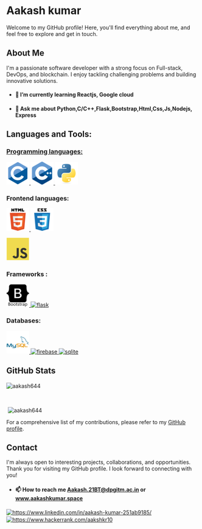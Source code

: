 # Aakash kumar

Welcome to my GitHub profile! Here, you'll find everything about me, and feel free to explore and get in touch.

## About Me

I'm a passionate software developer with a strong focus on Full-stack, DevOps, and blockchain. I enjoy tackling challenging problems and building innovative solutions. 

- #### 🌱 I’m currently learning **Reactjs, Google cloud**

- #### 💬 Ask me about **Python,C/C++,Flask,Bootstrap,Html,Css,Js,Nodejs, Express**


<h2 align="left">Languages and Tools:</h2>
<p align="left"> <a href="https://getbootstrap.com" target="_blank" rel="noreferrer"> 
 <h3 align="left">Programming languages:</h3>  
  <a href="https://www.cprogramming.com/" target="_blank" rel="noreferrer"> <img src="https://raw.githubusercontent.com/devicons/devicon/master/icons/c/c-original.svg" alt="c" width="60" height="60"/> </a>
  <a href="https://www.w3schools.com/cpp/" target="_blank" rel="noreferrer"> <img src="https://raw.githubusercontent.com/devicons/devicon/master/icons/cplusplus/cplusplus-original.svg" alt="cplusplus" width="60" height="60"/> </a>
  <a href="https://getbootstrap.com" target="_blank" rel="noreferrer">  
     <a href="https://www.python.org" target="_blank" rel="noreferrer"> <img src="https://raw.githubusercontent.com/devicons/devicon/master/icons/python/python-original.svg" alt="python" width="60" height="60"/> </a> 
 <br>
     <h3 align="left">Frontend languages:</h3>  
     <a href="https://www.w3.org/html/" target="_blank" rel="noreferrer"> <img src="https://raw.githubusercontent.com/devicons/devicon/master/icons/html5/html5-original-wordmark.svg" alt="html5" width="60" height="60"/>  </a>
       <a href="https://www.w3schools.com/css/" target="_blank" rel="noreferrer"> <img src="https://raw.githubusercontent.com/devicons/devicon/master/icons/css3/css3-original-wordmark.svg" alt="css3" width="60" height="60"/> </a>  
     
   <a href="https://developer.mozilla.org/en-US/docs/Web/JavaScript" target="_blank" rel="noreferrer"> <img src="https://raw.githubusercontent.com/devicons/devicon/master/icons/javascript/javascript-original.svg" alt="javascript" width="60" height="60"/> </a>  
 
   <h3 align="left">Frameworks :</h3>   
         <a href="https://developer.mozilla.org/en-US/docs/Web/bootstrap/" target="_blank" rel="noreferrer">
  <img src="https://raw.githubusercontent.com/devicons/devicon/master/icons/bootstrap/bootstrap-plain-wordmark.svg" alt="bootstrap" width="60" height="60"/> </a>
  <a href="https://flask.palletsprojects.com/" target="_blank" rel="noreferrer"> <img src="https://www.vectorlogo.zone/logos/pocoo_flask/pocoo_flask-icon.svg" alt="flask" width="60" height="60"/> </a>
   <h3 align="left">Databases:</h3>  
     <a href="https://www.mysql.com/" target="_blank" rel="noreferrer"> <img src="https://raw.githubusercontent.com/devicons/devicon/master/icons/mysql/mysql-original-wordmark.svg" alt="mysql" width="60" height="60"/> </a> 
  <a href="https://firebase.google.com/" target="_blank" rel="noreferrer"> <img src="https://www.vectorlogo.zone/logos/firebase/firebase-icon.svg" alt="firebase" width="60" height="60"/> </a>
  <a href="https://www.sqlite.org/" target="_blank" rel="noreferrer"> <img src="https://www.vectorlogo.zone/logos/sqlite/sqlite-icon.svg" alt="sqlite" width="60" height="60"/> </a> 


## GitHub Stats

<p><img align="center"   src="https://github-readme-stats-git-masterrstaa-rickstaa.vercel.app/api/top-langs?username=aakash644&show_icons=true&locale=en&layout=compact" alt="aakash644" /></p>
<br>
<p>&nbsp;<img align="center"   src="https://github-readme-stats-git-masterrstaa-rickstaa.vercel.app/api?username=aakash644&show_icons=true&locale=en" alt="aakash644" /></p>


For a comprehensive list of my contributions, please refer to my [GitHub profile](https://github.com/<your-username>).

## Contact

I'm always open to interesting projects, collaborations, and opportunities. Thank you for visiting my GitHub profile. I look forward to connecting with you!
- #### 📫 How to reach me **Aakash.21BT@dpgitm.ac.in or www.aakashkumar.space**

<p align="left">
<a href="https://linkedin.com/in/https://www.linkedin.com/in/aakash-kumar-251ab9185/" target="blank"><img align="center" src="https://raw.githubusercontent.com/rahuldkjain/github-profile-readme-generator/master/src/images/icons/Social/linked-in-alt.svg" alt="https://www.linkedin.com/in/aakash-kumar-251ab9185/" height="30" width="40" /></a>
<a href="https://www.hackerrank.com/https://www.hackerrank.com/aakshkr10" target="blank"><img align="center" src="https://raw.githubusercontent.com/rahuldkjain/github-profile-readme-generator/master/src/images/icons/Social/hackerrank.svg" alt="https://www.hackerrank.com/aakshkr10" height="30" width="40" /></a>
</p>


























